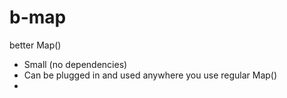# b-map
better Map()

* Small (no dependencies)
* Can be plugged in and used anywhere you use regular Map()
* 